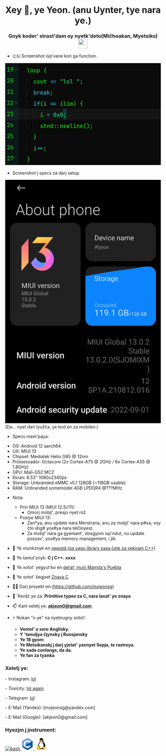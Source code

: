<h1 align="center">Хеy 🗿, ye Yeon. (аnu Uynter, tye nara yе.)</h1>
<h3 align="center">Gnyk koder' strast'dam oy nyetk'deto(Mičhoakan, Myetsiko)<img src="https://cdn3.emoji.gg/emojis/2917-catus.png" width=30 height=30 align=center></img></h3>

- 🇨🇳 Screenshot isp'vane kon ga function.
<img src="IMG/Screenshot_2023-07-10-00-24-25-771-edit_com.foxdebug.acode.jpg"/>

- Screenshot j specs za darj setup.
<img src="IMG/Screenshot_2023-07-10-01-40-14-965-edit_com.android.settings.jpg"/>
(Da... nyet dari lyužča, ye kod en za mobilen.)

- Specs mam'paya:
 + OS: Android 12 aarch64
 + UX: MIUI 13
 + Chipset: Mediatek Helio G85 @ 12nm
 + Protsessador: Octacore (2x Cortex-A75 @ 2GHz / 6x Cortex-A55 @ 1.8GHz)
 + GPU: Mali-G52 MC2
 + Ekran: 6.53" 1080x2340px
 + Storage: Unbranded eMMC v5.1 128GB (~118GB usable)
 + RAM: Unbranded somemodel 4GB LPDDR4 @???MHz
- Nota:
  + Prin MIUI 13 (MIUI 12.5//11):
    * Omorj mobjl', presjo nyet rož.
  + Poslye MIUI 13:
    * Zan*ya, anu update nara Merstrana, anu za mobjl' nara p#xa, voy čto shg# yox#ya nara telčinyest.
    * Za mobjl' nara ga gyemant', dosgyom isp'ndut, nu update poszav', yox#ya memory management, i jlé.



- 🔭 Ye munkznyk en [newstd (ga vago library xasa čete za vekiram C++)](https://github.com/mxjeonsg/newstd)

- 🌱 Ye tamul'znyk:  **C j C++. хххх**

- 👯 Ye xotot' yegyut'ko en [derat' muly Mamita's Puebla](<none>)

- 🤝 Ye xotot' šegjset [Znaya C](<no>)

- 👨‍💻 Darj proyekt en:(https://github.com/mxjeonsg)

- 💬 'Kerdz ye za: **Primitive types za C, nara laxat' ye znaya**

- 📫 Kam xeletj ye: **akjeon0@gmail.com**

- ⚡ Nokan "o ye" na nyetnugny xotot':
  + **Vemel' o sero Anglisky.**
  + **Y 'tanuljya čjynsky j Russjansky**
  + **Ye 18 gyom**
  + **Ye Metsikanskj j darj yjstat' yaxnyet Sepja, te rastroya.**
  + **Ye xada conlangs, da da.**
  + **Ye fan za tyanka**

<h3 align="left">Xeletj ye:</h3>
<p align="left">
  - Instagram: <a href="https://instagram.com/@mxjeonsg">lol</a>
  <p></p>
  - Toxicity: <a href="https://www.twitter.com/@mxjeonsh">lol again</a
  <p></p>
  - Telegram: <a href="t.me/mxjeonsg">lol</a>
  <p></p>
  - E-Mail (Yandex): [mxjeonsg@yandex.com]
  <p></p>
  - E-Mail (Google): [akjeon0@gmail.com]
</p>

<h3 align="left">Hyezjm j jnstrument:</h3>
<p align="left"> <a href="https://www.gnu.org/software/bash/" target="_blank" rel="noreferrer"> <img src="https://www.vectorlogo.zone/logos/gnu_bash/gnu_bash-icon.svg" alt="bash" width="40" height="40"/> </a> <a href="https://www.cprogramming.com/" target="_blank" rel="noreferrer"> <img src="https://raw.githubusercontent.com/devicons/devicon/master/icons/c/c-original.svg" alt="c" width="40" height="40"/> </a> <a href="https://www.linux.org/" target="_blank" rel="noreferrer"> <img src="https://raw.githubusercontent.com/devicons/devicon/master/icons/linux/linux-original.svg" alt="linux" width="40" height="40"/> </a> </p>

<!---
jeonjsj/jeonjsj is a ✨ special ✨ repository because its `README.md` (this file) appears on your GitHub profile.
You can click the Preview link to take a look at your changes.
---!>
